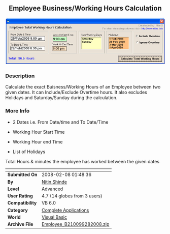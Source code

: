 ﻿<div align="center">

## Employee Business/Working Hours Calculation

<img src="PIC200828428365642.jpg">
</div>

### Description

Calculate the exact Buisness/Working Hours of an Employee between two given dates. It can Include/Exclude Overtime hours. It also excludes Holidays and Saturday/Sunday during the calculation.
 
### More Info
 
- 2 Dates i.e. From Date/time and To Date/Time

- Working Hour Start Time

- Working Hour end Time

- List of Holidays

Total Hours &amp; minutes the employee has worked between the given dates


<span>             |<span>
---                |---
**Submitted On**   |2008-02-08 01:48:36
**By**             |[Nitin Shinde](https://github.com/Planet-Source-Code/PSCIndex/blob/master/ByAuthor/nitin-shinde.md)
**Level**          |Advanced
**User Rating**    |4.7 (14 globes from 3 users)
**Compatibility**  |VB 6\.0
**Category**       |[Complete Applications](https://github.com/Planet-Source-Code/PSCIndex/blob/master/ByCategory/complete-applications__1-27.md)
**World**          |[Visual Basic](https://github.com/Planet-Source-Code/PSCIndex/blob/master/ByWorld/visual-basic.md)
**Archive File**   |[Employee\_B210099282008\.zip](https://github.com/Planet-Source-Code/nitin-shinde-employee-business-working-hours-calculation__1-70058/archive/master.zip)








